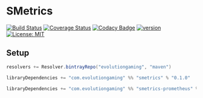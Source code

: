 # SMetrics

[![Build Status](https://github.com/evolution-gaming/smetrics/workflows/CI/badge.svg)](https://github.com/evolution-gaming/smetrics/actions?query=workflow%3ACI)
[![Coverage Status](https://coveralls.io/repos/evolution-gaming/smetrics/badge.svg)](https://coveralls.io/r/evolution-gaming/smetrics)
[![Codacy Badge](https://api.codacy.com/project/badge/Grade/04fb0fd38072413cb032d8a5e7c9def5)](https://www.codacy.com/app/evolution-gaming/smetrics?utm_source=github.com&amp;utm_medium=referral&amp;utm_content=evolution-gaming/smetrics&amp;utm_campaign=Badge_Grade)
[![version](https://api.bintray.com/packages/evolutiongaming/maven/smetrics/images/download.svg) ](https://bintray.com/evolutiongaming/maven/smetrics/_latestVersion)
[![License: MIT](https://img.shields.io/badge/License-MIT-yellowgreen.svg)](https://opensource.org/licenses/MIT)


## Setup

```scala
resolvers += Resolver.bintrayRepo("evolutiongaming", "maven")

libraryDependencies += "com.evolutiongaming" %% "smetrics" % "0.1.0"

libraryDependencies += "com.evolutiongaming" %% "smetrics-prometheus" % "0.1.0"
``` 
